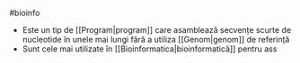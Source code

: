 #bioinfo 
- Este un tip de [[Program|program]] care asamblează secvențe scurte de nucleotide în unele mai lungi fără a utiliza [[Genom|genom]] de referință
- Sunt cele mai utilizate în [[Bioinformatica|bioinformatică]] pentru ass